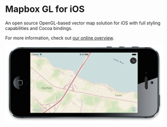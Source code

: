 # Mapbox GL for iOS

An open source OpenGL-based vector map solution for iOS with full styling capabilities and Cocoa bindings.

For more information, check out [our online overview](https://www.mapbox.com/mapbox-gl-ios/). 

![](https://raw.githubusercontent.com/mapbox/mapbox-gl-native/master/ios/screenshot.png)
